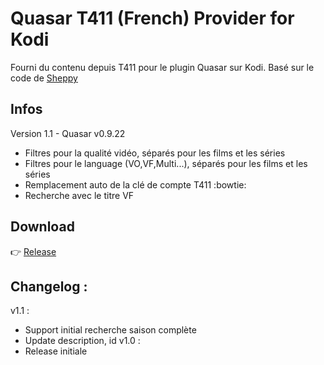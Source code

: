 
# Quasar T411 (French) Provider for Kodi
Fourni du contenu depuis T411 pour le plugin Quasar sur Kodi.
Basé sur le code de [Sheppy](https://github.com/Sheppounet/script.pulsar.cpb)
## Infos

Version 1.1 - Quasar v0.9.22
- Filtres pour la qualité vidéo, séparés pour les films et les séries
- Filtres pour le language (VO,VF,Multi...), séparés pour les films et les séries
- Remplacement auto de la clé de compte T411 :bowtie:
- Recherche avec le titre VF

## Download

:point_right: [Release](https://github.com/likeitneverwentaway/script.quasar.t411/releases)

## Changelog :
v1.1 :
- Support initial recherche saison complète
- Update description, id
v1.0 :
- Release initiale
